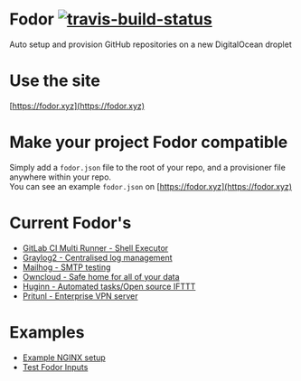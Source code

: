 # Fodor [![travis-build-status](https://travis-ci.org/fodorxyz/fodor.svg)](https://travis-ci.org/fodorxyz/fodor)
Auto setup and provision GitHub repositories on a new DigitalOcean droplet

# Use the site  
[https://fodor.xyz](https://fodor.xyz)

# Make your project Fodor compatible  
Simply add a `fodor.json` file to the root of your repo, and a provisioner file anywhere within your repo.  
You can see an example `fodor.json` on [https://fodor.xyz](https://fodor.xyz)

# Current Fodor's

* [GitLab CI Multi Runner - Shell Executor](https://github.com/fodorxyz/gitlab-ci-multi-runner)
* [Graylog2 - Centralised log management](https://github.com/fodorxyz/graylog2)
* [Mailhog - SMTP testing](https://github.com/fodorxyz/mailhog)
* [Owncloud - Safe home for all of your data](https://github.com/fodorxyz/owncloud)
* [Huginn - Automated tasks/Open source IFTTT](https://github.com/fodorxyz/huginn)
* [Pritunl - Enterprise VPN server](https://github.com/fodorxyz/pritunl)


# Examples
* [Example NGINX setup](https://github.com/ashleyhindle/fodor-example)
* [Test Fodor Inputs](https://github.com/ashleyhindle/fodor-input-test)
